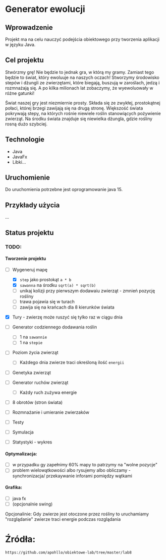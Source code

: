 # Generator ewolucji

## Wprowadzenie

Projekt ma na celu nauczyć podejścia obiektowego przy tworzenia aplikacji w języku Java.

## Cel projektu
Stwórzmy grę! Nie będzie to jednak gra, w którą my gramy. Zamiast tego będzie to świat, który ewoluuje na naszych oczach! Stworzymy środowisko stepów i dżungli ze zwierzętami, które biegają, buszują w zaroślach, jedzą i rozmnażają się. A po kilka milionach lat zobaczymy, że wyewoluowały w różne gatunki!

Świat naszej gry jest niezmiernie prosty. Składa się ze zwykłej, prostokątnej połaci, której brzegi zawijają się na drugą stronę. Większość świata pokrywają stepy, na których rośnie niewiele roślin stanowiących pożywienie zwierząt. Na środku świata znajduje się niewielka dżungla, gdzie rośliny rosną dużo szybciej.


## Technologie
* Java
* JavaFx
* Libki...

## Uruchomienie
Do uruchomienia potrzebne jest oprogramowanie java 15.

## Przykłady użycia
...

## Status projektu
### TODO:

#### Tworzenie projektu
- [ ] Wygeneruj mapę
    - [x] ```step``` jako prostokąt ```a * b```
    - [x] ```sawanna``` na środku ```sqrt(a) * sqrt(b)```
    - [ ] unikaj kolizji przy pierwszym dodawaiu zwierząt - zmnień pozycję rośliny
    - [ ] trawa pojawia się w turach
    - [ ] zawija się na krańcach dla 8 kierunków świata
    
- [x] Tury - zwierzę może ruszyć się tylko raz w ciągu dnia
  
- [ ] Generator codziennego dodawania roślin
  - [ ] 1 na ```sawannie```
  - [ ] 1 na ```stepie```
    
- [ ] Poziom życia zwierząt
  - [ ] Każdego dnia zwierze traci określoną ilość ```energii```
    
- [ ] Genetyka zwierząt
- [ ] Generator ruchów zwierząt
  - [ ] Każdy ruch zużywa energie
    
- [ ] 8 obrotów (stron świata)
- [ ] Rozmnażanie i umieranie zwierzaków
- [ ] Testy
- [ ] Symulacja
- [ ] Statystyki - wykres

#### Optymalizacja:
- [ ] w przypadku gy zapełnimy 60% mapy to patrzymy na "wolne pozycje"
- [ ] problem wielowątkowości albo rysujemy albo obliczamy - synchronizacja/ przekaywanie inforami pomiędzy wątkami
   
#### Grafika:
- [ ] java fx
- [ ] (opcjonalnie swing)

Opcjonalinie: Gdy zwierze jest otoczone przez rośliny to uruchamiamy "rozglądanie"
 zwierze traci energie podczas rozglądania


# Źródła:
```https://github.com/apohllo/obiektowe-lab/tree/master/lab8```
